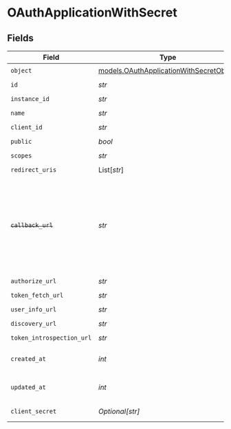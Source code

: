 # OAuthApplicationWithSecret


## Fields

| Field                                                                                                                   | Type                                                                                                                    | Required                                                                                                                | Description                                                                                                             | Example                                                                                                                 |
| ----------------------------------------------------------------------------------------------------------------------- | ----------------------------------------------------------------------------------------------------------------------- | ----------------------------------------------------------------------------------------------------------------------- | ----------------------------------------------------------------------------------------------------------------------- | ----------------------------------------------------------------------------------------------------------------------- |
| `object`                                                                                                                | [models.OAuthApplicationWithSecretObject](../models/oauthapplicationwithsecretobject.md)                                | :heavy_check_mark:                                                                                                      | N/A                                                                                                                     | oauth_application                                                                                                       |
| `id`                                                                                                                    | *str*                                                                                                                   | :heavy_check_mark:                                                                                                      | N/A                                                                                                                     | oauth_app_1234                                                                                                          |
| `instance_id`                                                                                                           | *str*                                                                                                                   | :heavy_check_mark:                                                                                                      | N/A                                                                                                                     | instance_5678                                                                                                           |
| `name`                                                                                                                  | *str*                                                                                                                   | :heavy_check_mark:                                                                                                      | N/A                                                                                                                     | Example OAuth App                                                                                                       |
| `client_id`                                                                                                             | *str*                                                                                                                   | :heavy_check_mark:                                                                                                      | N/A                                                                                                                     | client_12345                                                                                                            |
| `public`                                                                                                                | *bool*                                                                                                                  | :heavy_check_mark:                                                                                                      | N/A                                                                                                                     | false                                                                                                                   |
| `scopes`                                                                                                                | *str*                                                                                                                   | :heavy_check_mark:                                                                                                      | N/A                                                                                                                     | profile email                                                                                                           |
| `redirect_uris`                                                                                                         | List[*str*]                                                                                                             | :heavy_check_mark:                                                                                                      | N/A                                                                                                                     |                                                                                                                         |
| ~~`callback_url`~~                                                                                                      | *str*                                                                                                                   | :heavy_check_mark:                                                                                                      | : warning: ** DEPRECATED **: This will be removed in a future release, please migrate away from it as soon as possible. | https://example.com/oauth/callback                                                                                      |
| `authorize_url`                                                                                                         | *str*                                                                                                                   | :heavy_check_mark:                                                                                                      | N/A                                                                                                                     | https://example.com/authorize                                                                                           |
| `token_fetch_url`                                                                                                       | *str*                                                                                                                   | :heavy_check_mark:                                                                                                      | N/A                                                                                                                     | https://example.com/oauth/token                                                                                         |
| `user_info_url`                                                                                                         | *str*                                                                                                                   | :heavy_check_mark:                                                                                                      | N/A                                                                                                                     | https://example.com/userinfo                                                                                            |
| `discovery_url`                                                                                                         | *str*                                                                                                                   | :heavy_check_mark:                                                                                                      | N/A                                                                                                                     |                                                                                                                         |
| `token_introspection_url`                                                                                               | *str*                                                                                                                   | :heavy_check_mark:                                                                                                      | N/A                                                                                                                     |                                                                                                                         |
| `created_at`                                                                                                            | *int*                                                                                                                   | :heavy_check_mark:                                                                                                      | Unix timestamp of creation.<br/>                                                                                        | 1609459200                                                                                                              |
| `updated_at`                                                                                                            | *int*                                                                                                                   | :heavy_check_mark:                                                                                                      | Unix timestamp of last update.<br/>                                                                                     | 1612137600                                                                                                              |
| `client_secret`                                                                                                         | *Optional[str]*                                                                                                         | :heavy_minus_sign:                                                                                                      | Empty if public client.<br/>                                                                                            | secretXYZ123                                                                                                            |